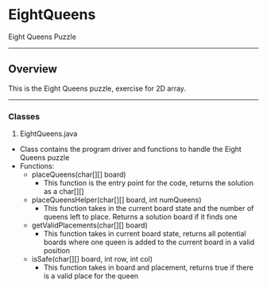 # EightQueens
Eight Queens Puzzle

-------------------------------------------------------------------------------

## Overview
This is the Eight Queens puzzle, exercise for 2D array.

-------------------------------------------------------------------------------

### Classes
1. EightQueens.java
 * Class contains the program driver and functions to handle the Eight Queens puzzle
 * Functions:
   * placeQueens(char[][] board)
     * This function is the entry point for the code, returns the solution as a char[][]
   * placeQueensHelper(char[][] board, int numQueens)
     * This function takes in the current board state and the number of queens left to place. Returns a solution board if it finds one
   * getValidPlacements(char[][] board)
     * This function takes in current board state, returns all potential boards where one queen is added to the current board in a valid position
   * isSafe(char[][] board, int row, int col)
     * This function takes in board and placement, returns true if there is a valid place for the queen

